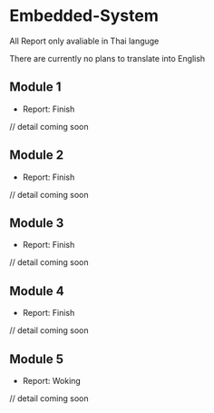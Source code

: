 # Embedded-System
All Report only avaliable in Thai languge <p>
There are currently no plans to translate into English

## Module 1
- Report: Finish

// detail coming soon
## Module 2
- Report: Finish

// detail coming soon
## Module 3
- Report: Finish

// detail coming soon
## Module 4
- Report: Finish

// detail coming soon
## Module 5
- Report: Woking

// detail coming soon

